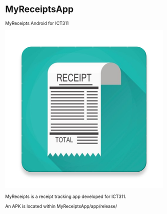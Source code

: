 # MyReceiptsApp
MyReceipts Android for ICT311

![alt text](https://github.com/Jack-DG/MyReceiptsApp/blob/master/app/src/main/ic_launcher-web.png)


MyReceipts is a receipt tracking app developed for ICT311.

An APK is located within MyReceiptsApp/app/release/


